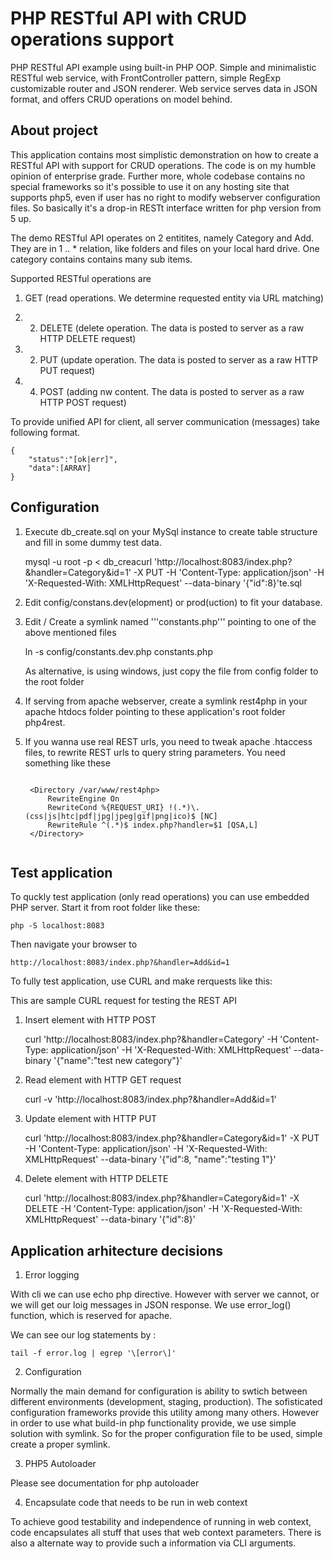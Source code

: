 ﻿PHP RESTful API with CRUD operations support
=========

PHP RESTful API example using built-in PHP OOP. Simple and minimalistic RESTful web service, with FrontController pattern,
simple RegExp customizable router and JSON renderer. Web service serves data in JSON format, and offers CRUD operations
on model behind.

About project
--------------------------------------

This application contains most simplistic demonstration on how to create a RESTful API with support for CRUD operations.
The code is on my humble opinion of enterprise grade. Further more, whole codebase contains no special frameworks so it's possible to use it on any hosting site that supports php5, even if user has no right to modify webserver configuration files. So basically it's a drop-in RESTt interface written for php version from 5 up.

The demo RESTful API operates on 2 entitites, namely Category and Add. They are in 1 .. * relation, like folders and files on 
your local hard drive. One category contains contains many sub items.

Supported RESTful operations  are

1. GET (read operations. We determine requested entity via URL matching)

3. 2. DELETE (delete operation. The data is posted to server as a raw HTTP DELETE request)

3. 2. PUT (update operation. The data is posted to server as a raw HTTP PUT request)

5. 4. POST (adding nw content. The data is posted to server as a raw HTTP POST request)

To provide unified API for client, all server communication (messages) take following format. 

    {
	    "status":"[ok|err]",
	    "data":[ARRAY]
    }

Configuration
--------------------------------------

1. Execute db_create.sql on your MySql instance to create table structure and fill in some dummy test data.

    mysql -u root -p < db_creacurl 'http://localhost:8083/index.php?&handler=Category&id=1' -X PUT -H 'Content-Type: application/json' -H 'X-Requested-With: XMLHttpRequest' --data-binary '{"id":8}'te.sql

2. Edit config/constans.dev(elopment) or prod(uction) to fit your database.

3. Edit / Create a symlink named '''constants.php''' pointing to one of the above mentioned files
    
    ln -s config/constants.dev.php constants.php

   As alternative, is using windows, just copy the file from config folder to the root folder 

4. If serving from apache webserver, create a symlink rest4php in your apache htdocs folder pointing to these application's root folder php4rest.

5. If you wanna use real REST urls, you need to tweak apache .htaccess files, to rewrite REST urls to query string parameters.
    You need something like these 
    <pre><code>
    &lt;Directory /var/www/rest4php&gt;
        RewriteEngine On
        RewriteCond %{REQUEST_URI} !(.*)\.(css|js|htc|pdf|jpg|jpeg|gif|png|ico)$ [NC]
        RewriteRule ^(.*)$ index.php?handler=$1 [QSA,L]
    &lt;/Directory&gt;
    </pre></code>

Test application
--------------------------------------

To quckly test application (only read operations) you can use embedded PHP server. Start it from root folder like these:
    
    php -S localhost:8083

Then navigate your browser to 

    http://localhost:8083/index.php?&handler=Add&id=1

To fully test application, use CURL and make rerquests like this:

This are sample CURL request for testing the REST API

1) Insert element with HTTP POST

    curl 'http://localhost:8083/index.php?&handler=Category' -H 'Content-Type: application/json' -H 'X-Requested-With: XMLHttpRequest' --data-binary '{"name":"test new category"}' 

2) Read element with HTTP GET request

    curl -v 'http://localhost:8083/index.php?&handler=Add&id=1'

3) Update element with HTTP PUT

    curl 'http://localhost:8083/index.php?&handler=Category&id=1' -X PUT -H 'Content-Type: application/json' -H 'X-Requested-With: XMLHttpRequest' --data-binary '{"id":8, "name":"testing 1"}'

4) Delete element with HTTP DELETE

    curl 'http://localhost:8083/index.php?&handler=Category&id=1' -X DELETE -H 'Content-Type: application/json' -H 'X-Requested-With: XMLHttpRequest' --data-binary '{"id":8}'


Application arhitecture decisions
--------------------------------------

1) Error logging

With cli we can use echo php directive. However with server we cannot, or we will get our loig messages in JSON response.
We use error_log() function, which is reserved for apache.

We can see our log statements by :

    tail -f error.log | egrep '\[error\]'

2) Configuration

Normally the main demand for configuration is ability to swtich between different environments (development, staging, production).
The sofisticated configuration frameworks provide this utility among many others. However in order to use what build-in php functionality provide,
we use simple solution with symlink. So for the proper configuration file to be used, simple create a proper symlink.

3) PHP5 Autoloader

Please see documentation for php autoloader

4) Encapsulate code that needs to be run in web context

To achieve good testability and independence of running in web context, code encapsulates all stuff that uses that web context parameters. There is also a alternate way to provide such a information via CLI arguments.